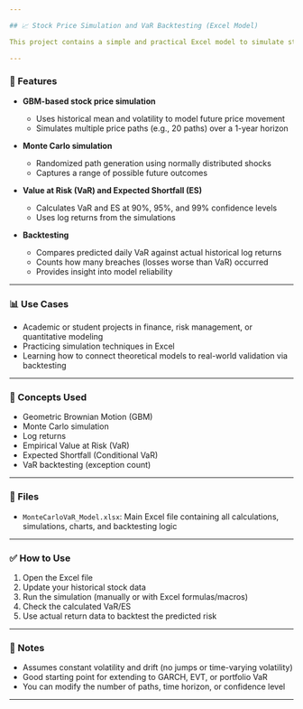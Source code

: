 ```yaml
---

## 📈 Stock Price Simulation and VaR Backtesting (Excel Model)

This project contains a simple and practical Excel model to simulate stock prices using a **Geometric Brownian Motion** (GBM) process, generate Monte Carlo paths, and estimate **Value at Risk (VaR)** and **Expected Shortfall (ES)**. It also includes a basic **backtesting framework** to compare predicted VaR against actual market performance.

---
```


### 🔧 Features

* **GBM-based stock price simulation**

  * Uses historical mean and volatility to model future price movement
  * Simulates multiple price paths (e.g., 20 paths) over a 1-year horizon

* **Monte Carlo simulation**

  * Randomized path generation using normally distributed shocks
  * Captures a range of possible future outcomes

* **Value at Risk (VaR) and Expected Shortfall (ES)**

  * Calculates VaR and ES at 90%, 95%, and 99% confidence levels
  * Uses log returns from the simulations

* **Backtesting**

  * Compares predicted daily VaR against actual historical log returns
  * Counts how many breaches (losses worse than VaR) occurred
  * Provides insight into model reliability

---

### 📊 Use Cases

* Academic or student projects in finance, risk management, or quantitative modeling
* Practicing simulation techniques in Excel
* Learning how to connect theoretical models to real-world validation via backtesting

---

### 🧠 Concepts Used

* Geometric Brownian Motion (GBM)
* Monte Carlo simulation
* Log returns
* Empirical Value at Risk (VaR)
* Expected Shortfall (Conditional VaR)
* VaR backtesting (exception count)

---

### 📂 Files

* `MonteCarloVaR_Model.xlsx`:
  Main Excel file containing all calculations, simulations, charts, and backtesting logic

---

### ✅ How to Use

1. Open the Excel file
2. Update your historical stock data
3. Run the simulation (manually or with Excel formulas/macros)
4. Check the calculated VaR/ES
5. Use actual return data to backtest the predicted risk

---

### 📌 Notes

* Assumes constant volatility and drift (no jumps or time-varying volatility)
* Good starting point for extending to GARCH, EVT, or portfolio VaR
* You can modify the number of paths, time horizon, or confidence level

---

